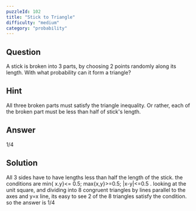 ```yaml
---
puzzleId: 102
title: "Stick to Triangle"
difficulty: "medium"
category: "probability"
---
```


## Question
A stick is broken into 3 parts, by choosing 2 points randomly along its length. With what probability can it form a triangle?

## Hint
All three broken parts must satisfy the triangle inequality. Or rather, each of the broken part must be less than half of stick's length.

## Answer
1/4

## Solution
All 3 sides have to have lengths less than half the length of the stick. the conditions are min{ x.y}<= 0.5; max{x,y}>=0.5; |x-y|<=0.5 . looking at the unit square, and dividing into 8 congruent triangles by lines parallel to the axes and y=x line, its easy to see 2 of the 8 triangles satisfy the condition. so the answer is 1/4
